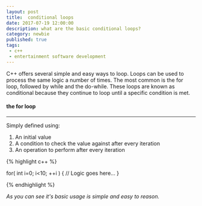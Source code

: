```yaml
---
layout: post
title:  conditional loops
date: 2017-07-19 12:00:00
description: what are the basic conditional loops?
category: newbie
published: true
tags:
 - c++
 - entertainment software development
---
```

C++ offers several simple and easy ways to loop. Loops can be used to process the same logic a number of times. The most common is the for loop, followed by while and the do-while. These loops are known as conditional because they continue to loop until a specific condition is met. 

#### the for loop ####
----

Simply defined using:
1. An initial value
2. A condition to check the value against after every iteration
3. An operation to perform after every iteration

{% highlight c++ %}

for( int i=0; i<10; ++i )
{
  // Logic goes here...
}

{% endhighlight %}

*As you can see it's basic usage is simple and easy to reason.*
